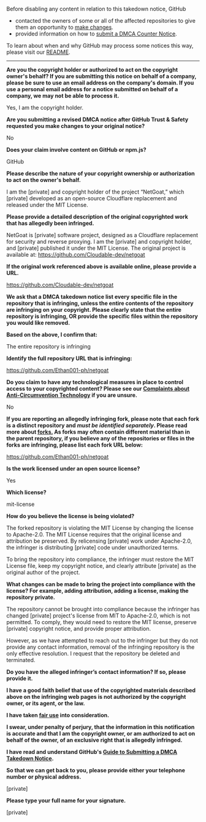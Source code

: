 Before disabling any content in relation to this takedown notice, GitHub
- contacted the owners of some or all of the affected repositories to give them an opportunity to [make changes](https://docs.github.com/en/github/site-policy/dmca-takedown-policy#a-how-does-this-actually-work).
- provided information on how to [submit a DMCA Counter Notice](https://docs.github.com/en/articles/guide-to-submitting-a-dmca-counter-notice).

To learn about when and why GitHub may process some notices this way, please visit our [README](https://github.com/github/dmca/blob/master/README.md#anatomy-of-a-takedown-notice).

---

**Are you the copyright holder or authorized to act on the copyright owner's behalf? If you are submitting this notice on behalf of a company, please be sure to use an email address on the company's domain. If you use a personal email address for a notice submitted on behalf of a company, we may not be able to process it.**

Yes, I am the copyright holder.

**Are you submitting a revised DMCA notice after GitHub Trust & Safety requested you make changes to your original notice?**

No

**Does your claim involve content on GitHub or npm.js?**

GitHub

**Please describe the nature of your copyright ownership or authorization to act on the owner's behalf.**

I am the [private] and copyright holder of the project “NetGoat,” which [private] developed as an open-source Cloudflare replacement and released under the MIT License.

**Please provide a detailed description of the original copyrighted work that has allegedly been infringed.**

NetGoat is [private] software project, designed as a Cloudflare replacement for security and reverse proxying. I am the [private] and copyright holder, and [private] published it under the MIT License. The original project is available at: https://github.com/Cloudable-dev/netgoat

**If the original work referenced above is available online, please provide a URL.**

https://github.com/Cloudable-dev/netgoat

**We ask that a DMCA takedown notice list every specific file in the repository that is infringing, unless the entire contents of the repository are infringing on your copyright. Please clearly state that the entire repository is infringing, OR provide the specific files within the repository you would like removed.**

**Based on the above, I confirm that:**

The entire repository is infringing

**Identify the full repository URL that is infringing:**

https://github.com/Ethan001-ph/netgoat

**Do you claim to have any technological measures in place to control access to your copyrighted content? Please see our <a href="https://docs.github.com/articles/guide-to-submitting-a-dmca-takedown-notice#complaints-about-anti-circumvention-technology">Complaints about Anti-Circumvention Technology</a> if you are unsure.**

No

**If you are reporting an allegedly infringing fork, please note that each fork is a distinct repository and <i>must be identified separately</i>. Please read more about <a href="https://docs.github.com/articles/dmca-takedown-policy#b-what-about-forks-or-whats-a-fork">forks.</a> As forks may often contain different material than in the parent repository, if you believe any of the repositories or files in the forks are infringing, please list each fork URL below:**

https://github.com/Ethan001-ph/netgoat

**Is the work licensed under an open source license?**

Yes

**Which license?**

mit-license

**How do you believe the license is being violated?**

The forked repository is violating the MIT License by changing the license to Apache-2.0. The MIT License requires that the original license and attribution be preserved. By relicensing [private] work under Apache-2.0, the infringer is distributing [private] code under unauthorized terms.

To bring the repository into compliance, the infringer must restore the MIT License file, keep my copyright notice, and clearly attribute [private] as the original author of the project.

**What changes can be made to bring the project into compliance with the license? For example, adding attribution, adding a license, making the repository private.**

The repository cannot be brought into compliance because the infringer has changed [private] project's license from MIT to Apache-2.0, which is not permitted. To comply, they would need to restore the MIT license, preserve [private] copyright notice, and provide proper attribution.

However, as we have attempted to reach out to the infringer but they do not provide any contact information, removal of the infringing repository is the only effective resolution. I request that the repository be deleted and terminated.

**Do you have the alleged infringer’s contact information? If so, please provide it.**

**I have a good faith belief that use of the copyrighted materials described above on the infringing web pages is not authorized by the copyright owner, or its agent, or the law.**

**I have taken <a href="https://www.lumendatabase.org/topics/22">fair use</a> into consideration.**

**I swear, under penalty of perjury, that the information in this notification is accurate and that I am the copyright owner, or am authorized to act on behalf of the owner, of an exclusive right that is allegedly infringed.**

**I have read and understand GitHub's <a href="https://docs.github.com/articles/guide-to-submitting-a-dmca-takedown-notice/">Guide to Submitting a DMCA Takedown Notice</a>.**

**So that we can get back to you, please provide either your telephone number or physical address.**

[private]

**Please type your full name for your signature.**

[private]
